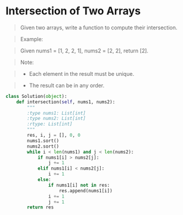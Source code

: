 # Intersection of Two Arrays

> Given two arrays, write a function to compute their intersection.

> Example:

> Given nums1 = [1, 2, 2, 1], nums2 = [2, 2], return [2].

> Note:

> * Each element in the result must be unique.

> * The result can be in any order.

```Python
class Solution(object):
    def intersection(self, nums1, nums2):
        """
        :type nums1: List[int]
        :type nums2: List[int]
        :rtype: List[int]
        """
        res, i, j = [], 0, 0
        nums1.sort()
        nums2.sort()
        while i < len(nums1) and j < len(nums2):
            if nums1[i] > nums2[j]:
                j += 1
            elif nums1[i] < nums2[j]:
                i += 1
            else:
                if nums1[i] not in res:
                    res.append(nums1[i])
                i += 1
                j += 1
        return res
```
